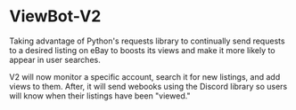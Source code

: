 # ViewBot-V2

Taking advantage of Python's requests library to continually send requests to a desired listing on eBay to boosts its views and make it more likely to appear in user searches.

V2 will now monitor a specific account, search it for new listings, and add views to them. After, it will send webooks using the Discord library so users will know when their listings have been "viewed."
